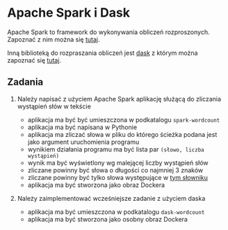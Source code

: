 # Apache Spark i Dask

Apache Spark to framework do wykonywania obliczeń rozproszonych. Zapoznać z nim można się [tutaj](https://spark.apache.org/docs/latest/quick-start.html).

Inną biblioteką do rozpraszania obliczeń jest [dask](https://dask.org/) z którym można zapoznać się [tutaj](https://docs.dask.org/en/latest/10-minutes-to-dask.html). 

## Zadania
1. Należy napisać z użyciem Apache Spark aplikację służącą do zliczania wystąpień słów w tekście
   * aplikacja ma być być umieszczona w podkatalogu `spark-wordcount`
   * aplikacja ma być napisana w Pythonie
   * aplikacja ma zliczać słowa w pliku do którego ścieżka podana jest jako argument uruchomienia programu
   * wynikiem działania programu ma być lista par `(słowo, liczba wystąpień)`
   * wynik ma być wyświetlony wg malejącej liczby wystąpień słów
   * zliczane powinny być słowa o długości co najmniej 3 znaków
   * zliczane powinny być tylko słowa występujące w [tym słowniku](https://github.com/dwyl/english-words)
   * aplikacja ma być stworzona jako obraz Dockera

2. Należy zaimplementować wcześniejsze zadanie z użyciem daska
   * aplikacja ma być umieszczona w podkatalogu `dask-wordcount`
   * aplikacja ma być stworzona jako osobny obraz Dockera